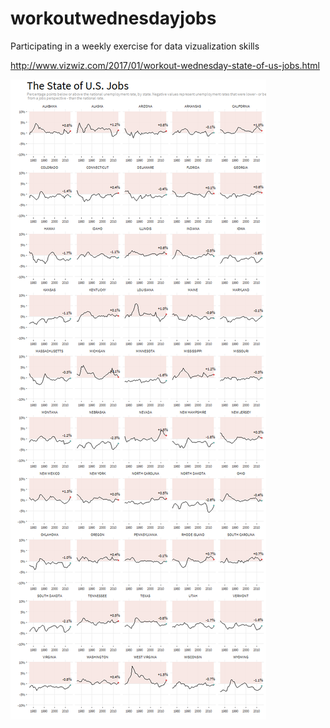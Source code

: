 # workoutwednesdayjobs

Participating in a weekly exercise for data vizualization skills 

http://www.vizwiz.com/2017/01/workout-wednesday-state-of-us-jobs.html

![viz](jobs.png)
